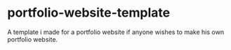 # portfolio-website-template

A template i made for a portfolio website if anyone wishes to make his own portfolio website.
